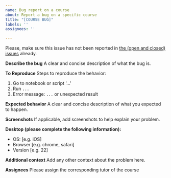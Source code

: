 ```yaml
---
name: Bug report on a course
about: Report a bug on a specific course
title: "[COURSE BUG]"
labels: ''
assignees: ''

---
```


Please, make sure this issue has not been reported in [the (open and closed) issues](https://github.com/escape2020/school2021/issues?q=is%3Aissue+) already.

**Describe the bug**
A clear and concise description of what the bug is.

**To Reproduce**
Steps to reproduce the behavior:
1. Go to notebook or script '...'
2. Run `...`
3. Error message: `...` or unexpected result

**Expected behavior**
A clear and concise description of what you expected to happen.

**Screenshots**
If applicable, add screenshots to help explain your problem.

**Desktop (please complete the following information):**
 - OS: [e.g. iOS]
 - Browser [e.g. chrome, safari]
 - Version [e.g. 22]

**Additional context**
Add any other context about the problem here.

**Assignees**
Please assign the corresponding tutor of the course

